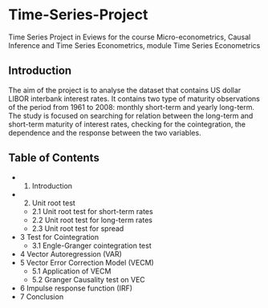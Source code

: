 # Time-Series-Project
Time Series Project in Eviews for the course Micro-econometrics, Causal Inference and Time Series Econometrics, module Time Series Econometrics

## Introduction
The aim of the project is to analyse the dataset that contains US dollar LIBOR interbank interest rates. It contains two type of maturity observations of the period from 1961 to 2008: monthly short-term and yearly long-term.
The study is focused on searching for relation between the long-term and short-term maturity of interest rates, checking for the cointegration, the dependence and the response between the two variables.

## Table of Contents

- 1. Introduction
- 2. Unit root test
  - 2.1 Unit root test for short-term rates 
  - 2.2 Unit root test for long-term rates 
  - 2.3 Unit root test for spread
- 3 Test for Cointegration 
  - 3.1 Engle-Granger cointegration test 
- 4 Vector Autoregression (VAR) 
- 5 Vector Error Correction Model (VECM) 
  - 5.1 Application of VECM
  - 5.2 Granger Causality test on VEC 
- 6 Impulse response function (IRF)
- 7 Conclusion

